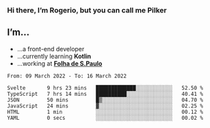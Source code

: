 ### Hi there, I’m Rogerio, but you can call me Pilker

## I’m…
- …a front-end developer
- …currently learning **Kotlin**
- …working at [**Folha de S.Paulo**](https://www.folha.com.br/)

<!--START_SECTION:waka-->

```text
From: 09 March 2022 - To: 16 March 2022

Svelte       9 hrs 23 mins   █████████████░░░░░░░░░░░░   52.50 %
TypeScript   7 hrs 14 mins   ██████████░░░░░░░░░░░░░░░   40.41 %
JSON         50 mins         █▒░░░░░░░░░░░░░░░░░░░░░░░   04.70 %
JavaScript   24 mins         ▓░░░░░░░░░░░░░░░░░░░░░░░░   02.25 %
HTML         1 min           ░░░░░░░░░░░░░░░░░░░░░░░░░   00.12 %
YAML         0 secs          ░░░░░░░░░░░░░░░░░░░░░░░░░   00.02 %
```

<!--END_SECTION:waka-->
